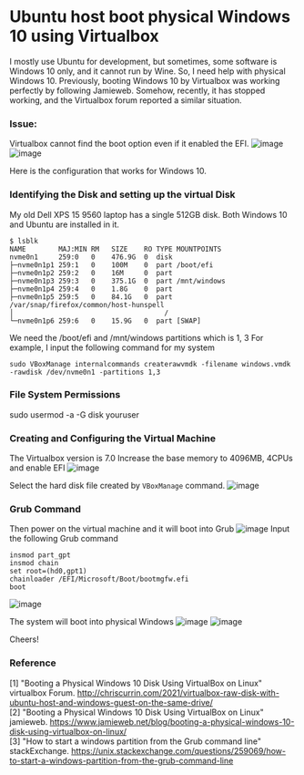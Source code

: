 # Ubuntu host boot physical Windows 10 using Virtualbox

I mostly use Ubuntu for development, but sometimes, some software is Windows 10 only, and it cannot run by Wine. So, I need help with physical Windows 10. Previously, booting Windows 10 by Virtualbox was working perfectly by following Jamieweb. Somehow, recently, it has stopped working, and the Virtualbox forum reported a similar situation.

### Issue:
Virtualbox cannot find the boot option even if it enabled the EFI.
![image](./images/1_win_boot_fail.png)
![image](./images/2_win_boot_fail_boot_options.png)


Here is the configuration that works for Windows 10. 


### Identifying the Disk and setting up the virtual Disk
   
My old Dell XPS 15 9560 laptop has a single 512GB disk. Both Windows 10 and Ubuntu are installed in it. 
```
$ lsblk
NAME        MAJ:MIN RM   SIZE    RO TYPE MOUNTPOINTS
nvme0n1     259:0   0    476.9G  0  disk 
├─nvme0n1p1 259:1   0    100M    0  part /boot/efi
├─nvme0n1p2 259:2   0    16M     0  part 
├─nvme0n1p3 259:3   0    375.1G  0  part /mnt/windows
├─nvme0n1p4 259:4   0    1.8G    0  part 
├─nvme0n1p5 259:5   0    84.1G   0  part /var/snap/firefox/common/host-hunspell
│                                     /
└─nvme0n1p6 259:6   0    15.9G   0  part [SWAP]
```

We need the /boot/efi and /mnt/windows partitions which is 1, 3
For example, I input the following command for my system
```
sudo VBoxManage internalcommands createrawvmdk -filename windows.vmdk -rawdisk /dev/nvme0n1 -partitions 1,3
```

### File System Permissions
sudo usermod -a -G disk youruser

### Creating and Configuring the Virtual Machine
The Virtualbox version is 7.0
Increase the base memory to 4096MB, 4CPUs and enable EFI
![image](./images/3_virtual_box_hardware_setup.png)

Select the hard disk file created by `VBoxManage` command.
![image](./images/4_virtual_box_harddisk_setup.png)



### Grub Command
Then power on the virtual machine and it will boot into Grub
![image](./images/5_grub_command_raw.png)
Input the following Grub command
```
insmod part_gpt
insmod chain
set root=(hd0,gpt1)
chainloader /EFI/Microsoft/Boot/bootmgfw.efi
boot
```
![image](./images/6_grub_command_boot.png)

The system will boot into physical Windows
![image](./images/7_booting.png)
![image](./images/8_windows.png)

Cheers!



### Reference
[1] "Booting a Physical Windows 10 Disk Using VirtualBox on Linux" virtualbox Forum. http://chriscurrin.com/2021/virtualbox-raw-disk-with-ubuntu-host-and-windows-guest-on-the-same-drive/  
[2] "Booting a Physical Windows 10 Disk Using VirtualBox on Linux" jamieweb. https://www.jamieweb.net/blog/booting-a-physical-windows-10-disk-using-virtualbox-on-linux/  
[3] "How to start a windows partition from the Grub command line" stackExchange. https://unix.stackexchange.com/questions/259069/how-to-start-a-windows-partition-from-the-grub-command-line  
